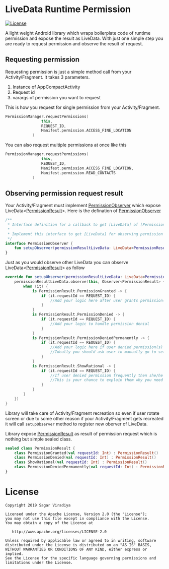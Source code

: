 # LiveData Runtime Permission
[![License](https://img.shields.io/badge/License-Apache%202.0-blue.svg)](https://github.com/sagar-viradiya/livedata-permission/blob/master/LICENSE)

A light weight 
Android library which wraps boilerplate code of runtime permission and expose the result as LiveData. With just one simple step you are ready to request permission and observe the result of request.

## Requesting permission
Requesting permission is just a simple method call from your Activity/Fragment. It takes 3 parameters.
1. Instance of AppCompactActivity
2. Request id
3. varargs of permission you want to request

This is how you request for single permission from your Activity/Fragment.
```kotlin
PermissionManager.requestPermissions(
                this,
                REQUEST_ID,
                Manifest.permission.ACCESS_FINE_LOCATION
            )
```

You can also request multiple permissions at once like this
```kotlin
PermissionManager.requestPermissions(
                this,
                REQUEST_ID,
                Manifest.permission.ACCESS_FINE_LOCATION,
                Manifest.permission.READ_CONTACTS
            )
```

## Observing permission request result
Your Activity/Fragment must implement [PermissionObserver]() which expose LiveData<[PermissionResult]()>. Here is the defination of [PermissionObserver]()
```kotlin
/**
 * Interface definition for a callback to get [LiveData] of [PermissionResult]
 *
 * Implement this interface to get [LiveData] for observing permission request result.
 */
interface PermissionObserver {
    fun setupObserver(permissionResultLiveData: LiveData<PermissionResult>)
}
```
Just as you would observe other LiveData you can observe LiveData<[PermissionResult]()> as follow
```kotlin
override fun setupObserver(permissionResultLiveData: LiveData<PermissionResult>) {
    permissionResultLiveData.observe(this, Observer<PermissionResult> {
        when (it) {
            is PermissionResult.PermissionGranted -> {
                if (it.requestId == REQUEST_ID) {
                    //Add your logic here after user grants permission(s)
                }
            }
            is PermissionResult.PermissionDenied -> {
                if (it.requestId == REQUEST_ID) {
                    //Add your logic to handle permission denial
                }
            }
            is PermissionResult.PermissionDeniedPermanently -> {
                if (it.requestId == REQUEST_ID) {
                    //Add your logic here if user denied permission(s) permanently.
                    //Ideally you should ask user to manually go to settings and enable permission(s)
                }
            }
            is PermissionResult.ShowRational -> {
                if (it.requestId == REQUEST_ID) {
                    //If user denied permission frequently then she/he is not clear about why you are asking this permission.
                    //This is your chance to explain them why you need permission.
                }
            }
        }
    })
}
```
Library will take care of Activity/Fragment recreation so even if user rotate screen or due to some other reason if your Activity/Fragment gets recreated it will call `setupObserver` method to register new oberver of LiveData.

Library expose [PermissionResult]() as result of permission request which is nothing but simple sealed class.
```kotlin
sealed class PermissionResult {
    class PermissionGranted(val requestId: Int) : PermissionResult()
    class PermissionDenied(val requestId: Int) : PermissionResult()
    class ShowRational(val requestId: Int) : PermissionResult()
    class PermissionDeniedPermanently(val requestId: Int) : PermissionResult()
}
```

# License

```
Copyright 2019 Sagar Viradiya

Licensed under the Apache License, Version 2.0 (the "License");
you may not use this file except in compliance with the License.
You may obtain a copy of the License at

   http://www.apache.org/licenses/LICENSE-2.0

Unless required by applicable law or agreed to in writing, software
distributed under the License is distributed on an "AS IS" BASIS,
WITHOUT WARRANTIES OR CONDITIONS OF ANY KIND, either express or implied.
See the License for the specific language governing permissions and
limitations under the License.
```
